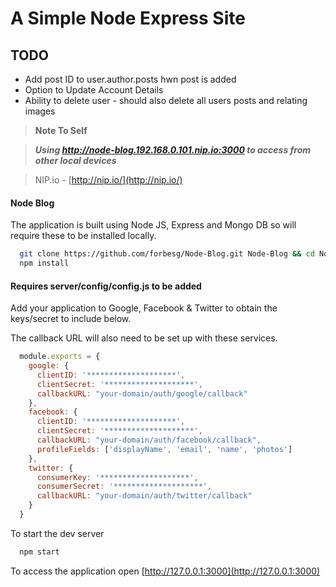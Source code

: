 # A Simple Node Express Site

## TODO

* Add post ID to user.author.posts hwn post is added
* Option to Update Account Details
* Ability to delete user - should also delete all users posts and relating images

> **Note To Self**

> ***Using http://node-blog.192.168.0.101.nip.io:3000 to access from other local devices***

> NIP.io - [http://nip.io/](http://nip.io/)

#### Node Blog

The application is built using Node JS, Express and Mongo DB so will require these to be installed locally.

```bash
  git clone https://github.com/forbesg/Node-Blog.git Node-Blog && cd Node-Blog
  npm install
```

#### Requires server/config/config.js to be added

Add your application to Google, Facebook & Twitter to obtain the keys/secret to include below.

The callback URL will also need to be set up with these services.

```javascript
  module.exports = {
    google: {
      clientID: '********************',
      clientSecret: '********************',
      callbackURL: "your-domain/auth/google/callback"
    },
    facebook: {
      clientID: '********************',
      clientSecret: '********************',
      callbackURL: "your-domain/auth/facebook/callback",
      profileFields: ['displayName', 'email', 'name', 'photos']
    },
    twitter: {
      consumerKey: '********************',
      consumerSecret: '********************',
      callbackURL: "your-domain/auth/twitter/callback"
    }
  }
```

To start the dev server

```bash
  npm start
```

To access the application open [http://127.0.0.1:3000](http://127.0.0.1:3000)

